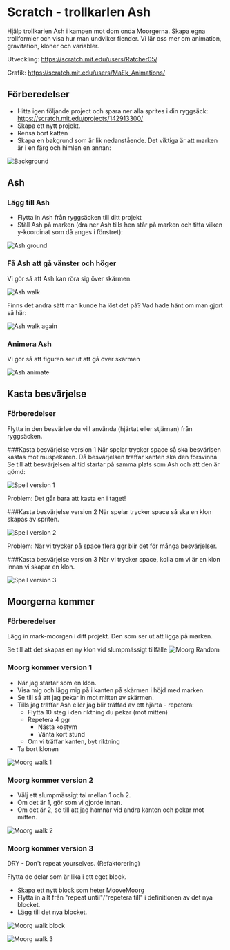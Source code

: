 # Scratch - trollkarlen Ash

Hjälp trollkarlen Ash i kampen mot dom onda Moorgerna. Skapa egna trollformler och visa hur man undviker fiender. 
Vi lär oss mer om animation, gravitation, kloner och variabler.

Utveckling: https://scratch.mit.edu/users/Ratcher05/

Grafik: https://scratch.mit.edu/users/MaEk_Animations/

## Förberedelser
* Hitta igen följande project och spara ner alla sprites i din ryggsäck: https://scratch.mit.edu/projects/142913300/
* Skapa ett nytt projekt. 
* Rensa bort katten
* Skapa en bakgrund som är lik nedanstående. Det viktiga är att marken är i en färg och himlen en annan:

![Background](images/background.png "Bakgrund")

## Ash

### Lägg till Ash
* Flytta in Ash från ryggsäcken till ditt projekt
* Ställ Ash på marken (dra ner Ash tills hen står på marken och titta vilken y-koordinat som då anges i fönstret):

![Ash ground](images/ash_groundnew.png "Ash ground")

### Få Ash att gå vänster och höger
Vi gör så att Ash kan röra sig över skärmen.

![Ash walk](images/ash_walknew.png "Ash walk")

Finns det andra sätt man kunde ha löst det på? Vad hade hänt om man gjort så här:

![Ash walk again](images/ash_walk2new.png "Ash walk again")

### Animera Ash
Vi gör så att figuren ser ut att gå över skärmen 

![Ash animate](images/ash_animate2new.png "Ash animate")

## Kasta besvärjelse
### Förberedelser
Flytta in den besvärlse du vill använda (hjärtat eller stjärnan) från ryggsäcken.


###Kasta besvärjelse version 1
När spelar trycker space så ska besvärlsen kastas mot muspekaren. Då besvärjelsen träffar kanten ska den försvinna
Se till att besvärjelsen alltid startar på samma plats som Ash och att den är gömd:

![Spell version 1](images/spell_version1.png "Spell version 1")

Problem: Det går bara att kasta en i taget!

###Kasta besvärjelse version 2
När spelar trycker space så ska en klon skapas av spriten.

![Spell version 2](images/spell_version2.png "Spell version 2")

Problem: När vi trycker på space flera ggr blir det för många besvärjelser.

###Kasta besvärjelse version 3
När vi trycker space, kolla om vi är en klon innan vi skapar en klon.

![Spell version 3](images/spell_version3.png "Spell version 3")

## Moorgerna kommer
### Förberedelser
Lägg in mark-moorgen i ditt projekt. Den som ser ut att ligga på marken.

Se till att det skapas en ny klon  vid slumpmässigt tillfälle
![Moorg Random](images/moorg_random.png "Moorg random")

### Moorg kommer version 1
* När jag startar som en klon. 
* Visa mig och lägg mig på i kanten på skärmen i höjd med marken. 
* Se till så att jag pekar in mot mitten av skärmen.
* Tills jag träffar Ash eller jag blir träffad av ett hjärta - repetera:
  * Flytta 10 steg i den riktning du pekar (mot mitten)
  * Repetera 4 ggr 
    * Nästa kostym
    * Vänta kort stund
  * Om vi träffar kanten, byt riktning
* Ta bort klonen
  
![Moorg walk 1](images/moorg_move_version1.png "Moorg walk 1")

### Moorg kommer version 2

* Välj ett slumpmässigt tal mellan 1 och 2. 
* Om det är 1, gör som vi gjorde innan.
* Om det är 2, se till att jag hamnar vid andra kanten och pekar mot mitten.

![Moorg walk 2](images/moorg_move_version2.png "Moorg walk 2")


### Moorg kommer version 3 
DRY - Don't repeat yourselves. (Refaktorering)

Flytta de delar som är lika i ett eget block.

* Skapa ett nytt block som heter MooveMoorg
* Flytta in allt från "repeat until"/"repetera till" i definitionen av det nya blocket.
* Lägg till det nya blocket.

![Moorg walk block](images/moorg_move_block.png "Moorg walk block")

![Moorg walk 3](images/moorg_move_version3.png "Moorg walk 3")









